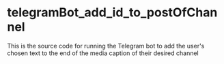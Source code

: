 # telegramBot_add_id_to_postOfChannel
This is the source code for running the Telegram bot to add the user's chosen text to the end of the media caption of their desired channel
